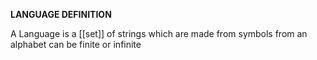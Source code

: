 **LANGUAGE DEFINITION**

A Language is a [[set]] of strings which are made from symbols from an alphabet can be finite or infinite

